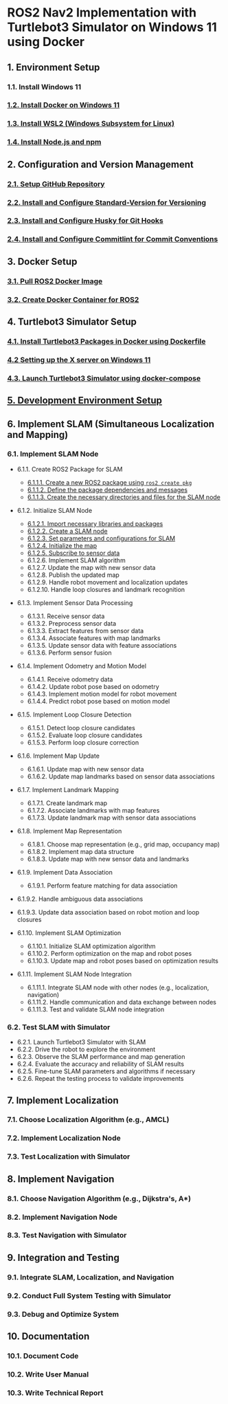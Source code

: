 # ROS2 Nav2 Implementation with Turtlebot3 Simulator on Windows 11 using Docker

## 1. Environment Setup
### 1.1. Install Windows 11
### [1.2. Install Docker on Windows 11](./1.2.%20Install%20Docker%20on%20Windows%2011.md)
### [1.3. Install WSL2 (Windows Subsystem for Linux)](./1.3.%20Install%20WSL2%20(Windows%20Subsystem%20for%20Linux).md)
### [1.4. Install Node.js and npm](./1.4.%20Install%20Node.js%20and%20npm.md)

## 2. Configuration and Version Management
### [2.1. Setup GitHub Repository](./2.1.%20Setup%20GitHub%20Repository.md)
### [2.2. Install and Configure Standard-Version for Versioning](./2.2.%20Install%20and%20Configure%20Standard-Version%20for%20Versioning.md)
### [2.3. Install and Configure Husky for Git Hooks](./2.3.%20Install%20and%20Configure%20Husky%20for%20Git%20Hooks.md)
### [2.4. Install and Configure Commitlint for Commit Conventions](./2.4.%20Install%20and%20Configure%20Commitlint%20for%20Commit%20Conventions.md)

## 3. Docker Setup
### [3.1. Pull ROS2 Docker Image](./3.1.%20Pull%20ROS2%20Docker%20Image.md)
### [3.2. Create Docker Container for ROS2](./3.2.%20Create%20Docker%20Container%20for%20ROS2.md)

## 4. Turtlebot3 Simulator Setup
### [4.1. Install Turtlebot3 Packages in Docker using Dockerfile](./4.1.%20Install%20Turtlebot3%20Packages%20in%20Docker%20using%20Dockerfile.md)
### [4.2 Setting up the X server on Windows 11](./4.2%20Setting%20up%20the%20X%20server%20on%20Windows%2011.md)
### [4.3. Launch Turtlebot3 Simulator using docker-compose](./4.3.%20Launch%20Turtlebot3%20Simulator%20using%20docker-compose.md)

## [5. Development Environment Setup](./5.%20Development%20Environment%20Setup.md)

## 6. Implement SLAM (Simultaneous Localization and Mapping)
### 6.1. Implement SLAM Node
- 6.1.1. Create ROS2 Package for SLAM
  - [6.1.1.1. Create a new ROS2 package using `ros2 create pkg`](./6.1.1.1.%20Create%20a%20new%20ROS2%20package%20using%20%60ros2%20create%20pkg%60.md)
  - [6.1.1.2. Define the package dependencies and messages](./6.1.1.2.%20Define%20the%20package%20dependencies%20and%20messages.md)
  - [6.1.1.3. Create the necessary directories and files for the SLAM node](./6.1.1.3.%20Create%20the%20necessary%20directories%20and%20files%20for%20the%20SLAM%20node.md)
  
- 6.1.2. Initialize SLAM Node
  - [6.1.2.1. Import necessary libraries and packages](./6.1.2.1.%20Import%20necessary%20libraries%20and%20packages.md)
  - [6.1.2.2. Create a SLAM node](./6.1.2.2.%20Create%20a%20SLAM%20node.md)
  - [6.1.2.3. Set parameters and configurations for SLAM](./6.1.2.3.%20Set%20parameters%20and%20configurations%20for%20SLAM.md)
  - [6.1.2.4. Initialize the map](./6.1.2.4.%20Initialize%20the%20map.md)
  - [6.1.2.5. Subscribe to sensor data](./6.1.2.5.%20Subscribe%20to%20sensor%20data.md)
  - 6.1.2.6. Implement SLAM algorithm
  - 6.1.2.7. Update the map with new sensor data
  - 6.1.2.8. Publish the updated map
  - 6.1.2.9. Handle robot movement and localization updates
  - 6.1.2.10. Handle loop closures and landmark recognition
  
- 6.1.3. Implement Sensor Data Processing
  - 6.1.3.1. Receive sensor data
  - 6.1.3.2. Preprocess sensor data
  - 6.1.3.3. Extract features from sensor data
  - 6.1.3.4. Associate features with map landmarks
  - 6.1.3.5. Update sensor data with feature associations
  - 6.1.3.6. Perform sensor fusion
  
- 6.1.4. Implement Odometry and Motion Model
  - 6.1.4.1. Receive odometry data
  - 6.1.4.2. Update robot pose based on odometry
  - 6.1.4.3. Implement motion model for robot movement
  - 6.1.4.4. Predict robot pose based on motion model
  
- 6.1.5. Implement Loop Closure Detection
  - 6.1.5.1. Detect loop closure candidates
  - 6.1.5.2. Evaluate loop closure candidates
  - 6.1.5.3. Perform loop closure correction
  
- 6.1.6. Implement Map Update
  - 6.1.6.1. Update map with new sensor data
  - 6.1.6.2. Update map landmarks based on sensor data associations
  
- 6.1.7. Implement Landmark Mapping
  - 6.1.7.1. Create landmark map
  - 6.1.7.2. Associate landmarks with map features
  - 6.1.7.3. Update landmark map with sensor data associations
  
- 6.1.8. Implement Map Representation
  - 6.1.8.1. Choose map representation (e.g., grid map, occupancy map)
  - 6.1.8.2. Implement map data structure
  - 6.1.8.3. Update map with new sensor data and landmarks
  
- 6.1.9. Implement Data Association
  - 6.1.9.1. Perform feature matching for data association
 

 - 6.1.9.2. Handle ambiguous data associations
  - 6.1.9.3. Update data association based on robot motion and loop closures
  
- 6.1.10. Implement SLAM Optimization
  - 6.1.10.1. Initialize SLAM optimization algorithm
  - 6.1.10.2. Perform optimization on the map and robot poses
  - 6.1.10.3. Update map and robot poses based on optimization results
  
- 6.1.11. Implement SLAM Node Integration
  - 6.1.11.1. Integrate SLAM node with other nodes (e.g., localization, navigation)
  - 6.1.11.2. Handle communication and data exchange between nodes
  - 6.1.11.3. Test and validate SLAM node integration

### 6.2. Test SLAM with Simulator
- 6.2.1. Launch Turtlebot3 Simulator with SLAM
- 6.2.2. Drive the robot to explore the environment
- 6.2.3. Observe the SLAM performance and map generation
- 6.2.4. Evaluate the accuracy and reliability of SLAM results
- 6.2.5. Fine-tune SLAM parameters and algorithms if necessary
- 6.2.6. Repeat the testing process to validate improvements

## 7. Implement Localization
### 7.1. Choose Localization Algorithm (e.g., AMCL)
### 7.2. Implement Localization Node
### 7.3. Test Localization with Simulator

## 8. Implement Navigation
### 8.1. Choose Navigation Algorithm (e.g., Dijkstra's, A*)
### 8.2. Implement Navigation Node
### 8.3. Test Navigation with Simulator

## 9. Integration and Testing
### 9.1. Integrate SLAM, Localization, and Navigation
### 9.2. Conduct Full System Testing with Simulator
### 9.3. Debug and Optimize System

## 10. Documentation
### 10.1. Document Code
### 10.2. Write User Manual
### 10.3. Write Technical Report
